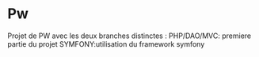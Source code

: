 # Pw

Projet de PW avec les deux branches distinctes :
PHP/DAO/MVC: premiere partie du projet 
SYMFONY:utilisation du framework symfony 
